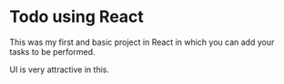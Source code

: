    
# Todo using React 

This was my first and basic project in React in which you can add your tasks to be performed.   

UI is very attractive in this.


     

















































 


   
  





 




 





 



 




 














 



















































































